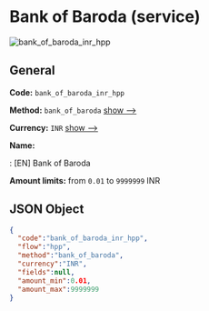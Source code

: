 
# Bank of Baroda (service) 
![bank_of_baroda_inr_hpp](https://static.openfintech.io/payment_methods/bank_of_baroda_inr_hpp/logo.svg?w=400&c=v0.59.26#w200)  

## General 
 
**Code:** `bank_of_baroda_inr_hpp` 
 
**Method:** `bank_of_baroda` 
 [show -->](/payment-methods/bank_of_baroda/) 
 
**Currency:** `INR` [show -->](/currencies/INR/) 
 
**Name:** 
 
:	[EN] Bank of Baroda 
 
**Amount limits:** from `0.01` to `9999999` INR 

## JSON Object 

```json
{
  "code":"bank_of_baroda_inr_hpp",
  "flow":"hpp",
  "method":"bank_of_baroda",
  "currency":"INR",
  "fields":null,
  "amount_min":0.01,
  "amount_max":9999999
}
```  
